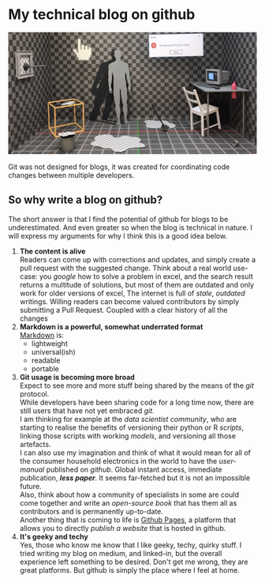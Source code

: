 # My technical blog on github

![Oops...messed up some refs...a header image should be here](/resources/header.jpeg?raw=true "Welcome here!")


Git was not designed for blogs, it was created for coordinating code changes between multiple developers.  
## So why write a blog on github?

The short answer is that I find the potential of github for blogs to be underestimated. And even greater so when the blog is technical in nature. 
I will express my arguments for why I think this is a good idea below.
1. **The content is alive**  
Readers can come up with corrections and updates, and simply create a pull request with the suggested change. 
Think about a real world use-case: you *google* how to solve a problem in excel, and the search result returns a multitude of solutions, but most of them are outdated and only work for older versions of excel, The internet is full of *stale*, *outdated* writings. Willing readers can become valued contributors by simply submitting a Pull Request. Coupled with a clear history of all the changes
1. **Markdown is a powerful, somewhat underrated format**  
[Markdown](https://en.wikipedia.org/wiki/Markdown) is:
      - lightweight
      - universal(ish)
      - readable
      - portable
1. **Git usage is becoming more broad**  
Expect to see more and more stuff being shared by the means of the *git* protocol.   
While developers have been sharing code for a long time now, there are still users that have not yet embraced *git*.   
I am thinking for example at the *data scientist community*, who are starting to realise the benefits of versioning their python or R *scripts*, linking those scripts with working *models*, and versioning all those artefacts.  
I can also use my imagination and think of what it would mean for all of the consumer household electronics in the world to have the *user-manual* published on *github*. Global instant access, immediate publication, ***less paper***. It seems far-fetched but it is not an impossible future.  
Also, think about how a community of specialists in some are could come together and write an *open-source book* that has them all as contributors and is permanently up-to-date.  
Another thing that is coming to life is [Github Pages](https://pages.github.com/), a platform that allows you to directly *publish a website* that is hosted in github.
1. **It's geeky and techy**  
Yes, those who know me know that I like geeky, techy, quirky stuff. 
I tried writing my blog on medium, and linked-in, but the overall experience left something to be desired. Don't get me wrong, they are great platforms. But github is simply the place where I feel at home.